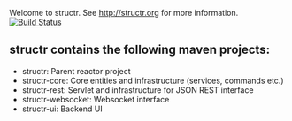 Welcome to structr. See http://structr.org for more information.
[![Build Status](https://secure.travis-ci.org/structr/structr.png)](http://travis-ci.org/structr/structr)
<h2>structr contains the following maven projects:</h2>

<ul>
<li>structr: Parent reactor project
<li>structr-core: Core entities and infrastructure (services, commands etc.)
<li>structr-rest: Servlet and infrastructure for JSON REST interface
<li>structr-websocket: Websocket interface
<li>structr-ui: Backend UI
</ul>


